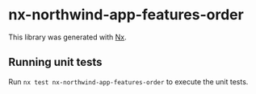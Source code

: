 # nx-northwind-app-features-order

This library was generated with [Nx](https://nx.dev).

## Running unit tests

Run `nx test nx-northwind-app-features-order` to execute the unit tests.
